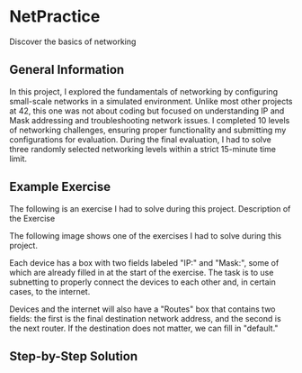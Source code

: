 # NetPractice
Discover the basics of networking

## General Information

In this project, I explored the fundamentals of networking by configuring small-scale networks in a simulated environment. Unlike most other projects at 42, this one was not about coding but focused on understanding IP and Mask addressing and troubleshooting network issues. I completed 10 levels of networking challenges, ensuring proper functionality and submitting my configurations for evaluation. During the final evaluation, I had to solve three randomly selected networking levels within a strict 15-minute time limit.

## Example Exercise

The following is an exercise I had to solve during this project.
Description of the Exercise

The following image shows one of the exercises I had to solve during this project.

Each device has a box with two fields labeled "IP:" and "Mask:", some of which are already filled in at the start of the exercise. The task is to use subnetting to properly connect the devices to each other and, in certain cases, to the internet.

Devices and the internet will also have a "Routes" box that contains two fields: the first is the final destination network address, and the second is the next router. If the destination does not matter, we can fill in "default."

## Step-by-Step Solution

